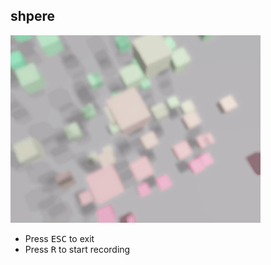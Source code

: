 shpere
------

![](out.gif)

- Press <kbd>ESC</kbd> to exit
- Press <kbd>R</kbd> to start recording
